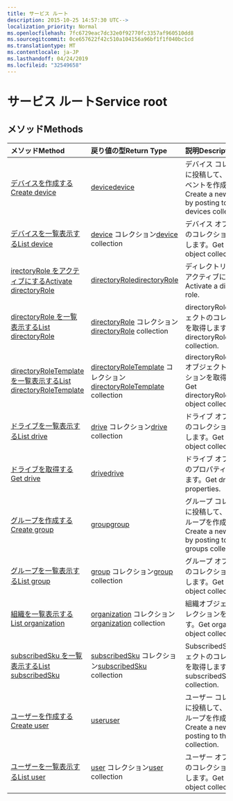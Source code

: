 ```yaml
---
title: サービス ルート
description: 2015-10-25 14:57:30 UTC-->
localization_priority: Normal
ms.openlocfilehash: 7fc6729eac7dc32e0f92770fc3357af960510dd8
ms.sourcegitcommit: 0ce657622f42c510a104156a96bf1f1f040bc1cd
ms.translationtype: MT
ms.contentlocale: ja-JP
ms.lasthandoff: 04/24/2019
ms.locfileid: "32549658"
---
```

# <a name="service-root"></a><span data-ttu-id="7aa44-103">サービス ルート</span><span class="sxs-lookup"><span data-stu-id="7aa44-103">Service root</span></span>


## <a name="methods"></a><span data-ttu-id="7aa44-104">メソッド</span><span class="sxs-lookup"><span data-stu-id="7aa44-104">Methods</span></span>



| <span data-ttu-id="7aa44-105">メソッド</span><span class="sxs-lookup"><span data-stu-id="7aa44-105">Method</span></span>           | <span data-ttu-id="7aa44-106">戻り値の型</span><span class="sxs-lookup"><span data-stu-id="7aa44-106">Return Type</span></span>    |<span data-ttu-id="7aa44-107">説明</span><span class="sxs-lookup"><span data-stu-id="7aa44-107">Description</span></span>|
|:---------------|:--------|:----------|
|[<span data-ttu-id="7aa44-108">デバイスを作成する</span><span class="sxs-lookup"><span data-stu-id="7aa44-108">Create device</span></span>](../api/device-post-devices.md) |[<span data-ttu-id="7aa44-109">device</span><span class="sxs-lookup"><span data-stu-id="7aa44-109">device</span></span>](device.md)| <span data-ttu-id="7aa44-110">デバイス コレクションに投稿して、新しいイベントを作成します。</span><span class="sxs-lookup"><span data-stu-id="7aa44-110">Create a new device by posting to the devices collection.</span></span>|
|[<span data-ttu-id="7aa44-111">デバイスを一覧表示する</span><span class="sxs-lookup"><span data-stu-id="7aa44-111">List device</span></span>](../api/device-list.md) | <span data-ttu-id="7aa44-112">[device](device.md) コレクション</span><span class="sxs-lookup"><span data-stu-id="7aa44-112">[device](device.md) collection</span></span> |<span data-ttu-id="7aa44-113">デバイス オブジェクトのコレクションを取得します。</span><span class="sxs-lookup"><span data-stu-id="7aa44-113">Get device object collection.</span></span> |
|[<span data-ttu-id="7aa44-114"> irectoryRole をアクティブにする</span><span class="sxs-lookup"><span data-stu-id="7aa44-114">Activate directoryRole</span></span>](../api/directoryrole-post-directoryroles.md) | [<span data-ttu-id="7aa44-115">directoryRole</span><span class="sxs-lookup"><span data-stu-id="7aa44-115">directoryRole</span></span>](directoryrole.md) |<span data-ttu-id="7aa44-116">ディレクトリ ロールをアクティブにします。</span><span class="sxs-lookup"><span data-stu-id="7aa44-116">Activate a directory role.</span></span> |
|[<span data-ttu-id="7aa44-117">directoryRole を一覧表示する</span><span class="sxs-lookup"><span data-stu-id="7aa44-117">List directoryRole</span></span>](../api/directoryrole-list.md) | <span data-ttu-id="7aa44-118">[directoryRole](directoryrole.md) コレクション</span><span class="sxs-lookup"><span data-stu-id="7aa44-118">[directoryRole](directoryrole.md) collection</span></span> |<span data-ttu-id="7aa44-119">directoryRole オブジェクトのコレクションを取得します。</span><span class="sxs-lookup"><span data-stu-id="7aa44-119">Get directoryRole object collection.</span></span> |
|[<span data-ttu-id="7aa44-120">directoryRoleTemplate を一覧表示する</span><span class="sxs-lookup"><span data-stu-id="7aa44-120">List directoryRoleTemplate</span></span>](../api/directoryroletemplate-list.md) | <span data-ttu-id="7aa44-121">[directoryRoleTemplate](directoryroletemplate.md) コレクション</span><span class="sxs-lookup"><span data-stu-id="7aa44-121">[directoryRoleTemplate](directoryroletemplate.md) collection</span></span> |<span data-ttu-id="7aa44-122">directoryRoleTemplate オブジェクトのコレクションを取得します。</span><span class="sxs-lookup"><span data-stu-id="7aa44-122">Get directoryRoleTemplate object collection.</span></span> |
|[<span data-ttu-id="7aa44-123">ドライブを一覧表示する</span><span class="sxs-lookup"><span data-stu-id="7aa44-123">List drive</span></span>](../api/drive-list.md) | <span data-ttu-id="7aa44-124">[drive](drive.md) コレクション</span><span class="sxs-lookup"><span data-stu-id="7aa44-124">[drive](drive.md) collection</span></span> |<span data-ttu-id="7aa44-125">ドライブ オブジェクトのコレクションを取得します。</span><span class="sxs-lookup"><span data-stu-id="7aa44-125">Get drive object collection.</span></span> |
|[<span data-ttu-id="7aa44-126">ドライブを取得する</span><span class="sxs-lookup"><span data-stu-id="7aa44-126">Get drive</span></span>](../api/drive-get.md) | [<span data-ttu-id="7aa44-127">drive</span><span class="sxs-lookup"><span data-stu-id="7aa44-127">drive</span></span>](drive.md)  |<span data-ttu-id="7aa44-128">ドライブ オブジェクトのプロパティを取得します。</span><span class="sxs-lookup"><span data-stu-id="7aa44-128">Get drive object properties.</span></span> |
|[<span data-ttu-id="7aa44-129">グループを作成する</span><span class="sxs-lookup"><span data-stu-id="7aa44-129">Create group</span></span>](../api/group-post-groups.md) |[<span data-ttu-id="7aa44-130">group</span><span class="sxs-lookup"><span data-stu-id="7aa44-130">group</span></span>](group.md)| <span data-ttu-id="7aa44-131">グループ コレクションに投稿して、新しいグループを作成します。</span><span class="sxs-lookup"><span data-stu-id="7aa44-131">Create a new group by posting to the groups collection.</span></span>|
|[<span data-ttu-id="7aa44-132">グループを一覧表示する</span><span class="sxs-lookup"><span data-stu-id="7aa44-132">List group</span></span>](../api/group-list.md) | <span data-ttu-id="7aa44-133">[group](group.md) コレクション</span><span class="sxs-lookup"><span data-stu-id="7aa44-133">[group](group.md) collection</span></span> |<span data-ttu-id="7aa44-134">グループ オブジェクトのコレクションを取得します。</span><span class="sxs-lookup"><span data-stu-id="7aa44-134">Get group object collection.</span></span> |
|[<span data-ttu-id="7aa44-135">組織を一覧表示する</span><span class="sxs-lookup"><span data-stu-id="7aa44-135">List organization</span></span>](../api/organization-get.md) | <span data-ttu-id="7aa44-136">[organization](organization.md) コレクション</span><span class="sxs-lookup"><span data-stu-id="7aa44-136">[organization](organization.md) collection</span></span> |<span data-ttu-id="7aa44-137">組織オブジェクトのコレクションを取得します。</span><span class="sxs-lookup"><span data-stu-id="7aa44-137">Get organization object collection.</span></span> |
|[<span data-ttu-id="7aa44-138">subscribedSku を一覧表示する</span><span class="sxs-lookup"><span data-stu-id="7aa44-138">List subscribedSku</span></span>](../api/subscribedsku-list.md) | <span data-ttu-id="7aa44-139">[subscribedSku](subscribedsku.md) コレクション</span><span class="sxs-lookup"><span data-stu-id="7aa44-139">[subscribedSku](subscribedsku.md) collection</span></span> |<span data-ttu-id="7aa44-140">SubscribedSku オブジェクトのコレクションを取得します。</span><span class="sxs-lookup"><span data-stu-id="7aa44-140">Get subscribedSku object collection.</span></span> |
|[<span data-ttu-id="7aa44-141">ユーザーを作成する</span><span class="sxs-lookup"><span data-stu-id="7aa44-141">Create user</span></span>](../api/user-post-users.md) |[<span data-ttu-id="7aa44-142">user</span><span class="sxs-lookup"><span data-stu-id="7aa44-142">user</span></span>](user.md)| <span data-ttu-id="7aa44-143">ユーザー コレクションに投稿して、新しいグループを作成します。</span><span class="sxs-lookup"><span data-stu-id="7aa44-143">Create a new user by posting to the users collection.</span></span>|
|[<span data-ttu-id="7aa44-144">ユーザーを一覧表示する</span><span class="sxs-lookup"><span data-stu-id="7aa44-144">List user</span></span>](../api/user-list.md) | <span data-ttu-id="7aa44-145">[user](user.md) コレクション</span><span class="sxs-lookup"><span data-stu-id="7aa44-145">[user](user.md) collection</span></span> |<span data-ttu-id="7aa44-146">ユーザー オブジェクトのコレクションを取得します。</span><span class="sxs-lookup"><span data-stu-id="7aa44-146">Get user object collection.</span></span> |

<!-- uuid: 8fcb5dbc-d5aa-4681-8e31-b001d5168d79
2015-10-25 14:57:30 UTC -->
<!-- {
  "type": "#page.annotation",
  "description": "Service root",
  "keywords": "",
  "section": "documentation",
  "tocPath": ""
}-->
